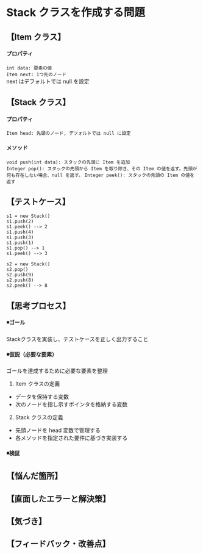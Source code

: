 # Stack クラスを作成する問題


## 【Item クラス】
#### プロパティ
`int data: 要素の値`   
`Item next: 1つ先のノード`  
next はデフォルトでは null を設定  

## 【Stack クラス】
#### プロパティ
`Item head: 先頭のノード, デフォルトでは null に設定`  

#### メソッド
`void push(int data): スタックの先頭に Item を追加`  
`Integer pop(): スタックの先頭から Item を取り除き、その Item の値を返す。先頭が何も存在しない場合、null を返す。`
`Integer peek(): スタックの先頭の Item の値を返す`


## 【テストケース】
`s1 = new Stack()`  
`s1.push(2)`  
`s1.peek() --> 2`  
`s1.push(4)`  
`s1.push(3)`  
`s1.push(1)`  
`s1.pop() --> 1`  
`s1.peek() --> 3`  
  
`s2 = new Stack()`  
`s2.pop()`  
`s2.push(9)`  
`s2.push(8)`  
`s2.peek() --> 8`  
  

## 【思考プロセス】
#### ◾️ゴール  
Stackクラスを実装し、テストケースを正しく出力すること  

#### ◾️仮説（必要な要素）  
ゴールを達成するために必要な要素を整理  
  
1. Item クラスの定義  
- データを保持する変数  
- 次のノードを指し示すポインタを格納する変数  
  
2. Stack クラスの定義    
- 先頭ノードを head 変数で管理する  
- 各メソッドを指定された要件に基づき実装する  


#### ◾️検証  


## 【悩んだ箇所】
  

## 【直面したエラーと解決策】


## 【気づき】


## 【フィードバック・改善点】

